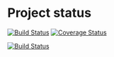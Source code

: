 # Project status
[![Build Status](https://app.travis-ci.com/nsh2207/software-homework-1-django-polls.svg?token=KJ9Rp2huhLqhYhPz7oyk&branch=main)](https://app.travis-ci.com/nsh2207/software-homework-1-django-polls)
[![Coverage Status](https://coveralls.io/repos/github/nsh2207/software-homework-1-django-polls/badge.svg?branch=main)](https://coveralls.io/github/nsh2207/software-homework-1-django-polls?branch=main)

[![Build Status](https://app.travis-ci.com/nsh2207/software-homework-1-django-polls.svg?token=KJ9Rp2huhLqhYhPz7oyk&branch=main)](https://app.travis-ci.com/nsh2207/software-homework-1-django-polls)